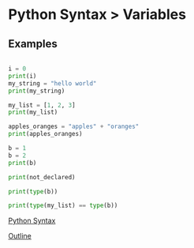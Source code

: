 Python Syntax > Variables
==========================

Examples
--------
```python

i = 0
print(i)
my_string = "hello world"
print(my_string)

my_list = [1, 2, 3]
print(my_list)

apples_oranges = "apples" + "oranges"
print(apples_oranges)

b = 1
b = 2
print(b)

print(not_declared)

print(type(b))

print(type(my_list) == type(b))
```


[Python Syntax](readme.md)

[Outline](../outline.md)
